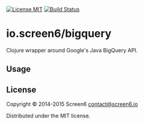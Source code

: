 [![License MIT][badge-license]](http://opensource.org/licenses/MIT)
[![Build Status](https://travis-ci.org/marick/Midje.png?branch=master)](https://travis-ci.org/screen6/bigquery-clj)

# io.screen6/bigquery

Clojure wrapper around Google's Java BigQuery API.

## Usage



## License

Copyright © 2014-2015 Screen6 <contact@screen6.io>

Distributed under the MIT license.

[badge-license]: https://img.shields.io/badge/license-MIT-green.svg
